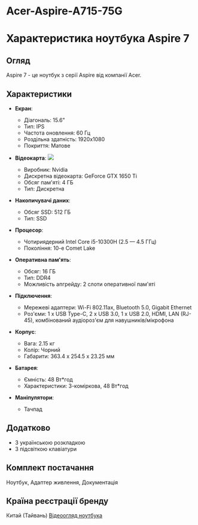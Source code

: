 # Acer-Aspire-A715-75G
# Характеристика ноутбука Aspire 7

## Огляд
Aspire 7 - це ноутбук з серії Aspire від компанії Acer.

## Характеристики 
- **Екран**: 
  - Діагональ: 15.6"
  - Тип: IPS
  - Частота оновлення: 60 Гц
  - Роздільна здатність: 1920x1080
  - Покриття: Матове

- **Відеокарта**: <img src="img/Video card.svg">
  - Виробник: Nvidia
  - Дискретна відеокарта: GeForce GTX 1650 Ti
  - Обсяг пам'яті: 4 ГБ
  - Тип: Дискретна

- **Накопичувачі даних**:
  - Обсяг SSD: 512 ГБ
  - Тип: SSD

- **Процесор**: 
  - Чотириядерний Intel Core i5-10300H (2.5 — 4.5 ГГц)
  - Покоління: 10-е Comet Lake

- **Оперативна пам'ять**:
  - Обсяг: 16 ГБ
  - Тип: DDR4
  - Можливість апгрейду: 2 слоти оперативної пам'яті

- **Підключення**:
  - Мережеві адаптери: Wi-Fi 802.11ax, Bluetooth 5.0, Gigabit Ethernet
  - Роз'єми: 1 x USB Type-C, 2 x USB 3.0, 1 x USB 2.0, HDMI, LAN (RJ-45), комбінований аудіороз'єм для навушників/мікрофона

- **Корпус**:
  - Вага: 2.15 кг
  - Колір: Чорний
  - Габарити: 363.4 x 254.5 x 23.25 мм

- **Батарея**:
  - Ємність: 48 Вт*год
  - Характеристики: 3-коміркова, 48 Вт*год

- **Маніпулятори**:
  - Тачпад

## Додатково
- З українською розкладкою
- З підсвіткою клавіатури

## Комплект постачання
Ноутбук, Адаптер живлення, Документація

## Країна реєстрації бренду
Китай (Тайвань)
[Відеоогляд ноутбука](https://drive.google.com/file/d/1ZTtmV92y4a55JR3FTOYnbwCGqhAa1HRH/view?usp=sharing)
